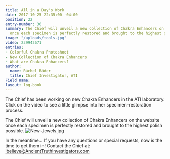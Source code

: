 ```yaml
---
title: All in a Day's Work
date: 2017-10-25 22:35:00 -04:00
position: 22
entry-number: 36
summary: The Chief will unveil a new collection of Chakra Enhancers on the website
  once each specimen is perfectly restored and brought to the highest polish possible.
image: "/uploads/tools.jpg"
video: 239942671
entries:
- Colorful Chakra Photoshoot
- New Collection of Chakra Enhancers
- What are Chakra Enhancers?
author:
  name: Ráchel Räder
  title: Chief Investigator, ATI
Field name: 
layout: log-book
---
```


The Chief has been working on new Chakra Enhancers in the ATI laboratory. Click on the video to see a little glimpse into her specimen-restoration process.

The Chief will unveil a new collection of Chakra Enhancers on the website once each specimen is perfectly restored and brought to the highest polish possible.
![New-Jewels.jpg](/uploads/New-Jewels.jpg)

In the meantime... If you have any questions or special requests, now is the time to get them in! Contact the Chief at: ibelieve@AncientTruthInvestigators.com
